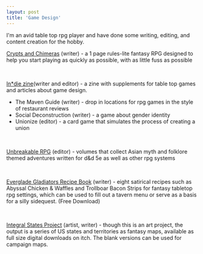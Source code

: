 ```yaml
---
layout: post
title: 'Game Design'
---
```

I'm an avid table top rpg player and have done some writing, editing, and content creation for the hobby.  

[Crypts and Chimeras](https://aldayuan.itch.io/crypts-and-chimeras-1e) (writer) - a 1 page rules-lite fantasy RPG designed to help you start playing as quickly as possible, with as little fuss as possible  
 
<br>

[In*die zine](https://indie-zine.itch.io/)(writer and editor) - a zine with supplements for table top games and articles about game design.  
 <ul>
  <li>The Maven Guide (writer) - drop in locations for rpg games in the style of restaurant reviews </li>
  <li>Social Deconstruction (writer) - a game about gender identity </li>
  <li>Unionize (editor) - a card game that simulates the process of creating a union  </li>
</ul> 

<br>

[Unbreakable RPG](https://t.co/vdYX5oZVb3?amp=1) (editor) - volumes that collect Asian myth and folklore themed adventures written for d&d 5e as well as other rpg systems   

<br>

[Everglade Gladiators Recipe Book](https://www.dmsguild.com/product/314359/Everglade-Gladiators-Recipe-Book-Vol-1) (writer) - eight satirical recipes such as Abyssal Chicken & Waffles and Trollboar Bacon Strips for fantasy tabletop rpg settings, which can be used to fill out a tavern menu or serve as a basis for a silly sidequest. (Free Download) 

<br>

[Integral States Project](https://aldayuan.itch.io/) (artist, writer) - though this is an art project, the output is a series of US states and territories as fantasy maps, available as full size digital downloads on itch. The blank versions can be used for campaign maps.  
